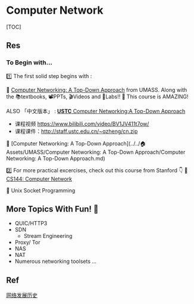 # Computer Network

[TOC]



## Res
### To Begin with...
1️⃣ The first solid step begins with : 

🎉 [Computer Networking: A Top-Down Approach](https://gaia.cs.umass.edu/kurose_ross/index.php) from UMASS. Along with the 📚textbooks, 📽PPTs, 🎬Videos and 🥽Labs!! 
🥳 This course is  AMAZING!

ALSO 「中文版本」 : [**USTC** Computer Networking:A Top-Down Approach](http://staff.ustc.edu.cn/~qzheng/teaching.html)

- 课程视频
	https://www.bilibili.com/video/BV1JV411t7ow/
- 课程课件：http://staff.ustc.edu.cn/~qzheng/cn.zip

🏫 [Computer Networking: A Top-Down Approach](../../🏠 Assets/UMASS/Computer Networking: A Top-Down Approach/Computer Networking: A Top-Down Approach.md) 



2️⃣ For more practical excercises, check out this course from Stanford 👇
🏫 [CS144: Computer Network](../../🏠%20Assets/Stanford/CS144:%20Computer%20Network/CS144:%20Computer%20Network.md)


📖 Unix Socket Programming



## More Topics With Fun! 🥳

- QUIC/HTTP3
- SDN
  - Stream Engineering
- Proxy/ Tor
- NAS
- NAT
- Numerous networking  toolsets ...



## Ref

[网络发展历史](https://blog.csdn.net/mcsbary/article/details/120391169)
